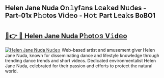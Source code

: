 ## Helen Jane Nuda O𝚗𝚕yf𝚊ns L𝚎a𝚔ed N𝚞𝚍es - Part-01x P𝚑𝚘tos Vi𝚍𝚎o - H𝚘𝚝 Part L𝚎a𝚔s BoBO1

# <h2><a href="http://kf8bjnd.oniu.top/?m=Helen+Jane+Nuda">🔗👉 🔴 Helen Jane Nuda P𝚑ot𝚘𝚜 V𝚒d𝚎o</a></h2>

[![Helen Jane Nuda Nu𝚍e𝚜](https://i.imgur.com/0qMVB7G.gif)](http://kf8bjnd.oniu.top/?m=Helen+Jane+Nuda)
Web-based artist and amusement giver Helen Jane Nuda, known for disseminating dance and lifestyle knowledge through trending dance trends and short videos. Dedicated environmentalist Helen Jane Nuda, celebrated for their passion and efforts to protect the natural world.  
